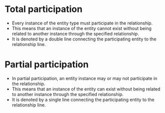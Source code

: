 # Total participation
- Every instance of the entity type must participate in the relationship.
- This means that an instance of the entity cannot exist without being related to another instance through the specified relationship.
- It is denoted by a double line connecting the participating entity to the relationship line.
# Partial participation
- In partial participation, an entity instance may or may not participate in the relationship.
- This means that an instance of the entity can exist without being related to another instance through the specified relationship.
- It is denoted by a single line connecting the participating entity to the relationship line.